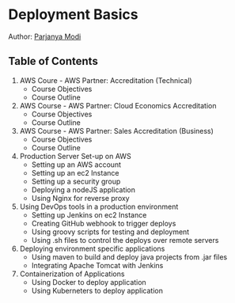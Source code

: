 # Deployment Basics

Author: [Parjanya Modi](https://parjanyamodi.com)

## Table of Contents

1. AWS Coure - AWS Partner: Accreditation (Technical)
    - Course Objectives
    - Course Outline
2. AWS Course - AWS Partner: Cloud Economics Accreditation
    - Course Objectives
    - Course Outline
3. AWS Course - AWS Partner: Sales Accreditation (Business)
    - Course Objectives
    - Course Outline
4. Production Server Set-up on AWS
    - Setting up an AWS account
    - Setting up an ec2 Instance
    - Setting up a security group
    - Deploying a nodeJS application
    - Using Nginx for reverse proxy
5. Using DevOps tools in a production environment
    - Setting up Jenkins on ec2 Instance
    - Creating GitHub webhook to trigger deploys 
    - Using groovy scripts for testing and deployment
    - Using .sh files to control the deploys over remote servers
6. Deploying environment specific applications
    - Using maven to build and deploy java projects from .jar files
    - Integrating Apache Tomcat with Jenkins
7. Containerization of Applications
    - Using Docker to deploy application
    - Using Kuberneters to deploy application

